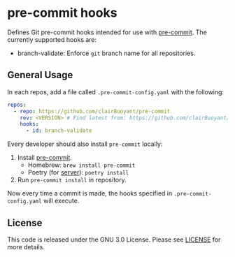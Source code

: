 # pre-commit hooks

Defines Git pre-commit hooks intended for use with [pre-commit](http://pre-commit.com/). The currently supported hooks are:

- branch-validate: Enforce `git` branch name for all repositories.

## General Usage

In each repos, add a file called `.pre-commit-config.yaml` with the following:

```yaml
repos:
  - repo: https://github.com/clairBuoyant/pre-commit
    rev: <VERSION> # Find latest from: https://github.com/clairBuoyant/pre-commit/releases
    hooks:
      - id: branch-validate
```

Every developer should also install `pre-commit` locally:

1. Install [pre-commit](http://pre-commit.com/).
   - Homebrew: `brew install pre-commit`
   - Poetry (for [server](https://github.com/clairBuoyant/server)): `poetry install`
2. Run `pre-commit install` in repository.

Now every time a commit is made, the hooks specified in `.pre-commit-config.yaml` will execute.

## License

This code is released under the GNU 3.0 License. Please see [LICENSE](./LICENSE) for more details.
